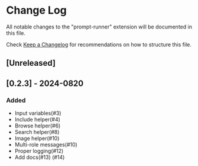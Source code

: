 # Change Log

All notable changes to the "prompt-runner" extension will be documented in this file.

Check [Keep a Changelog](http://keepachangelog.com/) for recommendations on how to structure this file.

## [Unreleased]

## [0.2.3] - 2024-0820

### Added
- Input variables(#3)
- Include helper(#4)
- Browse helper(#6)
- Search helper(#8)
- Image helper(#10)
- Multi-role messages(#10)
- Proper logging(#12)
- Add docs(#13) (#14)
